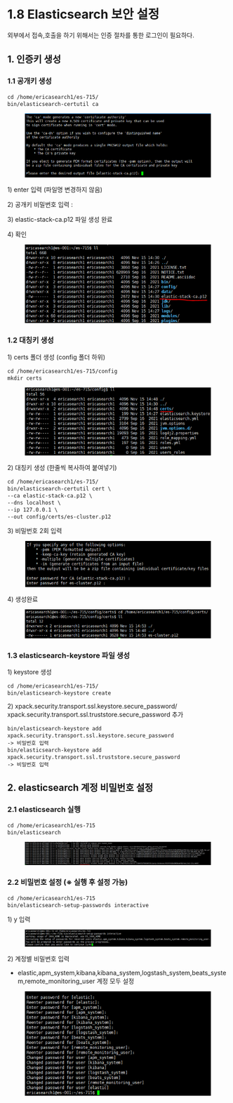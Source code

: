 # 1.8 Elasticsearch 보안 설정

외부에서 접속,호출을  하기 위해서는 인증 절차를 통한 로그인이 필요하다.

## 1. 인증키 생성

### 1.1 공개키 생성

```
cd /home/ericasearch1/es-715/
bin/elasticsearch-certutil ca
```

<figure><img src="../.gitbook/assets/Image.png" alt=""><figcaption></figcaption></figure>

1\) enter 입력 (파일명 변경하지 않음)

2\) 공개키 비밀번호 입력 :&#x20;

3\) elastic-stack-ca.p12 파일 생성 완료

4\) 확인

<figure><img src="../.gitbook/assets/image (35).png" alt=""><figcaption></figcaption></figure>

### 1.2 대칭키 생성

1\) certs 폴더 생성 (config 폴더 하위)

```
cd /home/ericasearch1/es-715/config
mkdir certs
```

<figure><img src="../.gitbook/assets/image (23).png" alt=""><figcaption></figcaption></figure>

2\) 대칭키 생성  (한줄씩 복사하여 붙여넣기)

```
cd /home/ericasearch1/es-715/
bin/elasticsearch-certutil cert \
--ca elastic-stack-ca.p12 \
--dns localhost \
--ip 127.0.0.1 \
--out config/certs/es-cluster.p12
```

3\) 비밀번호 2회 입력

<figure><img src="../.gitbook/assets/image (34).png" alt=""><figcaption></figcaption></figure>

4\) 생성완료

<figure><img src="../.gitbook/assets/image (18).png" alt=""><figcaption></figcaption></figure>

### 1.3 elasticsearch-keystore 파일 생성

1\) keystore 생성

```
cd /home/ericasearch1/es-715/
bin/elasticsearch-keystore create
```

2\) xpack.security.transport.ssl.keystore.secure\_password/ xpack.security.transport.ssl.truststore.secure\_password 추가

```
bin/elasticsearch-keystore add xpack.security.transport.ssl.keystore.secure_password
-> 비밀번호 입력
bin/elasticsearch-keystore add xpack.security.transport.ssl.truststore.secure_password
-> 비밀번호 입력
```

## 2. elasticsearch 계정 비밀번호 설정

### 2.1 elasticsearch 실행

```
cd /home/ericasearch1/es-715
bin/elasticsearch
```

<figure><img src="../.gitbook/assets/image (36).png" alt=""><figcaption></figcaption></figure>

### 2.2 비밀번호 설정 (※ 실행 후 설정 가능)

```
cd /home/ericasearch1/es-715
bin/elasticsearch-setup-passwords interactive
```

1\) y 입력

<figure><img src="../.gitbook/assets/image (1).png" alt=""><figcaption></figcaption></figure>

2\) 계정별 비밀번호 입력

* elastic,apm\_system,kibana,kibana\_system,logstash\_system,beats\_system,remote\_monitoring\_user 계정 모두 설정

<figure><img src="../.gitbook/assets/image (2).png" alt=""><figcaption></figcaption></figure>



